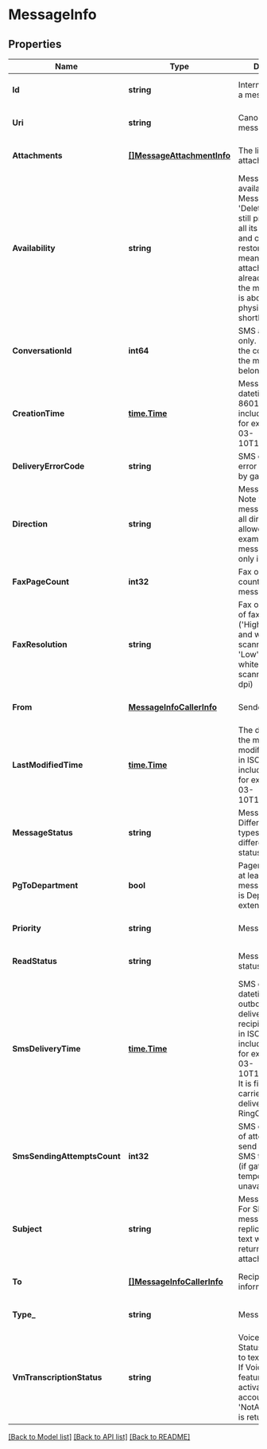 # MessageInfo

## Properties
Name | Type | Description | Notes
------------ | ------------- | ------------- | -------------
**Id** | **string** | Internal identifier of a message | [optional] [default to null]
**Uri** | **string** | Canonical URI of a message | [optional] [default to null]
**Attachments** | [**[]MessageAttachmentInfo**](MessageAttachmentInfo.md) | The list of message attachments | [optional] [default to null]
**Availability** | **string** | Message availability status. Message in &#39;Deleted&#39; state is still preserved with all its attachments and can be restored. &#39;Purged&#39; means that all attachments are already deleted and the message itself is about to be physically deleted shortly | [optional] [default to null]
**ConversationId** | **int64** | SMS and Pager only. Identifier of the conversation the message belongs to | [optional] [default to null]
**CreationTime** | [**time.Time**](time.Time.md) | Message creation datetime in ISO 8601 format including timezone, for example 2016-03-10T18:07:52.534Z | [optional] [default to null]
**DeliveryErrorCode** | **string** | SMS only. Delivery error code returned by gateway | [optional] [default to null]
**Direction** | **string** | Message direction. Note that for some message types not all directions are allowed. For example voicemail messages can be only inbound | [optional] [default to null]
**FaxPageCount** | **int32** | Fax only. Page count in fax message | [optional] [default to null]
**FaxResolution** | **string** | Fax only. Resolution of fax message. (&#39;High&#39; for black and white image scanned at 200 dpi, &#39;Low&#39; for black and white image scanned at 100 dpi) | [optional] [default to null]
**From** | [**MessageInfoCallerInfo**](MessageInfo.CallerInfo.md) | Sender information | [optional] [default to null]
**LastModifiedTime** | [**time.Time**](time.Time.md) | The datetime when the message was modified on server in ISO 8601 format including timezone, for example 2016-03-10T18:07:52.534Z | [optional] [default to null]
**MessageStatus** | **string** | Message status. Different message types may have different allowed status values. | [optional] [default to null]
**PgToDepartment** | **bool** | Pager only True if at least one of the message recipients is Department extension | [optional] [default to null]
**Priority** | **string** | Message priority | [optional] [default to null]
**ReadStatus** | **string** | Message read status | [optional] [default to null]
**SmsDeliveryTime** | [**time.Time**](time.Time.md) | SMS only. The datetime when outbound SMS was delivered to recipient&#39;s handset in ISO 8601 format including timezone, for example 2016-03-10T18:07:52.534Z. It is filled only if the carrier sends a delivery receipt to RingCentral | [optional] [default to null]
**SmsSendingAttemptsCount** | **int32** | SMS only. Number of attempts made to send an outbound SMS to the gateway (if gateway is temporary unavailable) | [optional] [default to null]
**Subject** | **string** | Message subject. For SMS and Pager messages it replicates message text which is also returned as an attachment | [optional] [default to null]
**To** | [**[]MessageInfoCallerInfo**](MessageInfo.CallerInfo.md) | Recipient information | [optional] [default to null]
**Type_** | **string** | Message type | [optional] [default to null]
**VmTranscriptionStatus** | **string** | Voicemail only. Status of voicemail to text transcription. If VoicemailToText feature is not activated for account, the &#39;NotAvailable&#39; value is returned | [optional] [default to null]

[[Back to Model list]](../README.md#documentation-for-models) [[Back to API list]](../README.md#documentation-for-api-endpoints) [[Back to README]](../README.md)



